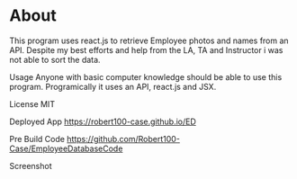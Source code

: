 # About

This program uses react.js to retrieve Employee photos and names from an API. Despite my best efforts and help from the LA, TA and Instructor i was not able to sort the data.

Usage
Anyone with basic computer knowledge should be able to use this program. Programically it uses an API, react.js and JSX.

License
MIT

Deployed App
https://robert100-case.github.io/ED

Pre Build Code
https://github.com/Robert100-Case/EmployeeDatabaseCode

Screenshot

